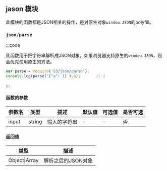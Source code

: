 ## jason 模块

此模块的函数都是JSON相关的操作，是对原生对象`window.JSON`的polyfill。

### `json/parse`

:::code

此函数用于把字符串解析成JSON对象。如果浏览器支持原生的`window.JSON`，则会优先使用原生的方法。

```javascript
var parse = require('S3/json/parse');
console.log(parse('{"a": 1}').a);       // 1
```
:::

#### 函数的参数

| 参数名 | 类型 | 描述 | 默认值 | 可选值 | 是否可选 |
| ----- | ---- | ---- | ----- | ------ | ------- |
| input | string | 输入的字符串 | - | - | 否 |

#### 返回值

| 类型 | 描述 |
| ---- | ---- |
| Object\|Array | 解析之后的JSON对象 |

